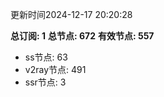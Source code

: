 更新时间2024-12-17 20:20:28

**总订阅: 1**
**总节点: 672**
**有效节点: 557**
- ss节点: 63
- v2ray节点: 491
- ssr节点: 3
